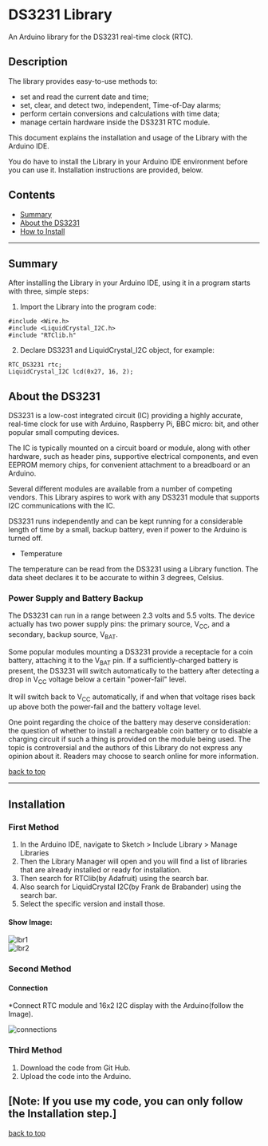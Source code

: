 # DS3231 Library
An Arduino library for the DS3231 real-time clock (RTC).  

## Description
The library provides easy-to-use methods to:

* set and read the current date and time;
* set, clear, and detect two, independent, Time-of-Day alarms;
* perform certain conversions and calculations with time data;
* manage certain hardware inside the DS3231 RTC module.

This document explains the installation and usage of the Library with the Arduino IDE. 

You do have to install the Library in your Arduino IDE environment before you can use it. Installation instructions are provided, below.

## Contents

* [Summary](#summary)
* [About the DS3231](#about-the-ds3231)
* [How to Install](#installation)
<hr>

## Summary

After installing the Library in your Arduino IDE, using it in a program starts with three, simple steps:

<ol start="1"> 
  <li>Import the Library into the program code:</li>
</ol>


```
#include <Wire.h>
#include <LiquidCrystal_I2C.h>
#include "RTClib.h"
```

<ol start="2">
  <li>Declare  DS3231 and LiquidCrystal_I2C object, for example:</li>
</ol>


```
RTC_DS3231 rtc;
LiquidCrystal_I2C lcd(0x27, 16, 2);
```



## About the DS3231
DS3231 is a low-cost integrated circuit (IC) providing a highly accurate, real-time clock for use with Arduino, Raspberry Pi, BBC micro: bit, and other popular small computing devices. 

The IC is typically mounted on a circuit board or module, along with other hardware, such as header pins, supportive electrical components, and even EEPROM memory chips, for convenient attachment to a breadboard or an Arduino. 

Several different modules are available from a number of competing vendors. This Library aspires to work with any DS3231 module that supports I2C communications with the IC.

DS3231 runs independently and can be kept running for a considerable length of time by a small, backup battery, even if power to the Arduino is turned off.

* Temperature

The temperature can be read from the DS3231 using a Library function. The data sheet declares it to be accurate to within 3 degrees, Celsius. 


### Power Supply and Battery Backup
The DS3231 can run in a range between 2.3 volts and 5.5 volts. The device actually has two power supply pins: the primary source, V<sub>CC</sub>, and a secondary, backup source, V<sub>BAT</sub>.

Some popular modules mounting a DS3231 provide a receptacle for a coin battery, attaching it to the V<sub>BAT</sub> pin. If a sufficiently-charged battery is present, the DS3231 will switch automatically to the battery after detecting a drop in V<sub>CC</sub> voltage below a certain "power-fail" level.

It will switch back to V<sub>CC</sub> automatically, if and when that voltage rises back up above both the power-fail and the battery voltage level. 

One point regarding the choice of the battery may deserve consideration: the question of whether to install a rechargeable coin battery or to disable a charging circuit if such a thing is provided on the module being used. The topic is controversial and the authors of this Library do not express any opinion about it. Readers may choose to search online for more information.

[back to top](#ds3231-library)
<hr>


## Installation

### First Method

1. In the Arduino IDE, navigate to Sketch > Include Library > Manage Libraries
1. Then the Library Manager will open and you will find a list of libraries that are already installed or ready for installation.
1. Then search for RTClib(by Adafruit) using the search bar.
1. Also search for LiquidCrystal I2C(by Frank de Brabander) using the search bar.
1. Select the specific version and install those.

#### Show Image:
![lbr1](https://user-images.githubusercontent.com/54384173/213922261-1436a65a-8a97-45c4-b43b-917c3d02bb5b.png)
<br>
![lbr2](https://user-images.githubusercontent.com/54384173/213921893-7f5ee593-d80b-4fd9-b50d-dfd71b1a3b9d.png)

### Second Method

#### Connection

*Connect RTC module and 16x2 I2C display with the Arduino(follow the Image).

![connections](https://user-images.githubusercontent.com/54384173/213926179-773a0442-36f7-4678-b1b2-009c305ba31b.png)

### Third Method

1. Download the code from Git Hub.
1. Upload the code into the Arduino.

## [Note: If you use my code, you can only follow the Installation step.]
[back to top](#ds3231-library)
